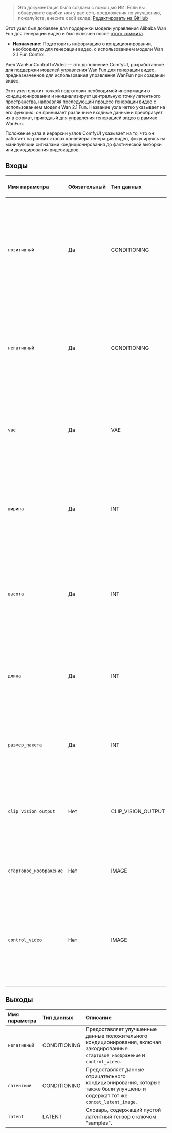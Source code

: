> Эта документация была создана с помощью ИИ. Если вы обнаружите ошибки или у вас есть предложения по улучшению, пожалуйста, внесите свой вклад! [Редактировать на GitHub](https://github.com/Comfy-Org/embedded-docs/blob/main/comfyui_embedded_docs/docs/WanFunControlToVideo/ru.md)

Этот узел был добавлен для поддержки модели управления Alibaba Wan Fun для генерации видео и был включен после [этого коммита](https://github.com/comfyanonymous/ComfyUI/commit/3661c833bcc41b788a7c9f0e7bc48524f8ee5f82).

- **Назначение:** Подготовить информацию о кондиционировании, необходимую для генерации видео, с использованием модели Wan 2.1 Fun Control.

Узел WanFunControlToVideo — это дополнение ComfyUI, разработанное для поддержки моделей управления Wan Fun для генерации видео, предназначенное для использования управления WanFun при создании видео.

Этот узел служит точкой подготовки необходимой информации о кондиционировании и инициализирует центральную точку латентного пространства, направляя последующий процесс генерации видео с использованием модели Wan 2.1 Fun. Название узла четко указывает на его функцию: он принимает различные входные данные и преобразует их в формат, пригодный для управления генерацией видео в рамках WanFun.

Положение узла в иерархии узлов ComfyUI указывает на то, что он работает на ранних этапах конвейера генерации видео, фокусируясь на манипуляции сигналами кондиционирования до фактической выборки или декодирования видеокадров.

## Входы

| Имя параметра      | Обязательный | Тип данных         | Описание                                                  | Значение по умолчанию |
|:-------------------|:-------------|:-------------------|:----------------------------------------------------------|:---------------------|
| `позитивный`           | Да           | CONDITIONING       | Стандартные данные положительного кондиционирования ComfyUI, обычно от узла "CLIP Text Encode". Положительный промпт описывает содержание, предмет и художественный стиль, которые пользователь представляет для сгенерированного видео. | Н/Д  |
| `негативный`           | Да           | CONDITIONING       | Стандартные данные отрицательного кондиционирования ComfyUI, обычно создаваемые узлом "CLIP Text Encode". Отрицательный промпт указывает элементы, стили или артефакты, которые пользователь хочет избежать в сгенерированном видео. | Н/Д  |
| `vae`                | Да           | VAE                | Требуется модель VAE (Вариационный автоэнкодер), совместимая с семейством моделей Wan 2.1 Fun, используемая для кодирования и декодирования изображений/видеоданных. | Н/Д  |
| `ширина`              | Да           | INT                | Желаемая ширина выходных видеокадров в пикселях, со значением по умолчанию 832, минимальным значением 16, максимальным значением, определяемым `nodes.MAX_RESOLUTION`, и шагом 16. | 832  |
| `высота`             | Да           | INT                | Желаемая высота выходных видеокадров в пикселях, со значением по умолчанию 480, минимальным значением 16, максимальным значением, определяемым `nodes.MAX_RESOLUTION`, и шагом 16. | 480  |
| `длина`             | Да           | INT                | Общее количество кадров в генерируемом видео, со значением по умолчанию 81, минимальным значением 1, максимальным значением, определяемым `nodes.MAX_RESOLUTION`, и шагом 4. | 81   |
| `размер_пакета`         | Да           | INT                | Количество видео, генерируемых в одной партии, со значением по умолчанию 1, минимальным значением 1 и максимальным значением 4096. | 1    |
| `clip_vision_output` | Нет          | CLIP_VISION_OUTPUT | (Опционально) Визуальные признаки, извлеченные моделью CLIP vision, позволяющие осуществлять визуальное руководство по стилю и содержанию. | None |
| `стартовое_изображение`        | Нет          | IMAGE              | (Опционально) Начальное изображение, которое влияет на начало генерируемого видео. | None |
| `control_video`      | Нет          | IMAGE              | (Опционально) Позволяет пользователям предоставить предварительно обработанное эталонное видео для ControlNet, которое будет направлять движение и потенциальную структуру генерируемого видео.| None |

## Выходы

| Имя параметра      | Тип данных         | Описание                                                  |
|:-------------------|:-------------------|:----------------------------------------------------------|
| `негативный`           | CONDITIONING       | Предоставляет улучшенные данные положительного кондиционирования, включая закодированные `стартовое_изображение` и `control_video`. |
| `латентный`           | CONDITIONING       | Предоставляет данные отрицательного кондиционирования, которые также были улучшены и содержат тот же `concat_latent_image`. |
| `latent`             | LATENT             | Словарь, содержащий пустой латентный тензор с ключом "samples". |
